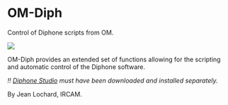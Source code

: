 # OM-Diph

Control of Diphone scripts from OM.


<img src="./docs/images/om-diph.png">

OM-Diph provides an extended set of functions allowing for the scripting and automatic control of the Diphone software.

_!! [Diphone Studio](http://anasynth.ircam.fr/home/english/software/diphone-studio) must have been downloaded and installed separately._

By Jean Lochard, IRCAM.

